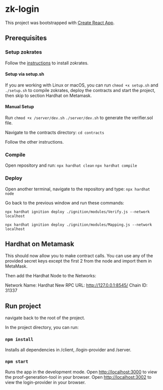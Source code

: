 # zk-login

This project was bootstrapped with [Create React App](https://github.com/facebook/create-react-app).

## Prerequisites

### Setup zokrates

Follow the [instructions](https://zokrates.github.io/gettingstarted.html) to install zokrates.

#### Setup via setup.sh

If you are working with Linux or macOS, you can run 
`chmod +x setup.sh` and
`./setup.sh`
to compile zokrates, deploy the contracts and start the project,
then skip to section Hardhat on Metamask.

#### Manual Setup
Run
`chmod +x /server/dev.sh`
`./server/dev.sh`
to generate the verifier.sol file.

Navigate to the contracts directory:
`cd contracts`

Follow the other instructions.

### Compile
Open repository and run:
`npx hardhat clean`
`npx hardhat compile`

### Deploy
Open another terminal, navigate to the repository and type:
`npx hardhat node`

Go back to the previous window and run these commands:

`npx hardhat ignition deploy ./ignition/modules/Verify.js --network localhost`

`npx hardhat ignition deploy ./ignition/modules/Mapping.js --network localhost`

## Hardhat on Metamask
This should now allow you to make contract calls.
You can use any of the provided secret keys except the first 2 from the node and import them in MetaMask.

Then add the Hardhat Node to the Networks:

Network Name: Hardhat
New RPC URL: http://127.0.0.1:8545/
Chain ID: 31337

## Run project

navigate back to the root of the project.

In the project directory, you can run:
### `npm install`

Installs all dependencies in /client, /login-provider and /server.

### `npm start`

Runs the app in the development mode.
Open [http://localhost:3000](http://localhost:3002) to view the proof-generation-tool in your browser.
Open [http://localhost:3002](http://localhost:3002) to view the login-provider in your browser.
